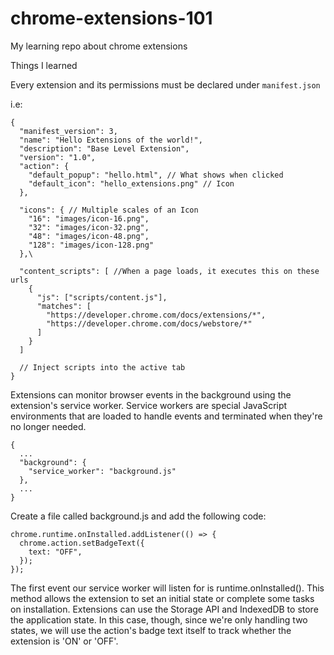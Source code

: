 # chrome-extensions-101

My learning repo about chrome extensions

Things I learned

Every extension and its permissions must be declared under `manifest.json`

i.e:

```
{
  "manifest_version": 3,
  "name": "Hello Extensions of the world!",
  "description": "Base Level Extension",
  "version": "1.0",
  "action": {
    "default_popup": "hello.html", // What shows when clicked
    "default_icon": "hello_extensions.png" // Icon
  },

  "icons": { // Multiple scales of an Icon
    "16": "images/icon-16.png",
    "32": "images/icon-32.png",
    "48": "images/icon-48.png",
    "128": "images/icon-128.png"
  },\

  "content_scripts": [ //When a page loads, it executes this on these urls
    {
      "js": ["scripts/content.js"],
      "matches": [
        "https://developer.chrome.com/docs/extensions/*",
        "https://developer.chrome.com/docs/webstore/*"
      ]
    }
  ]

  // Inject scripts into the active tab
}
```

Extensions can monitor browser events in the background using the extension's service worker. Service workers are special JavaScript environments that are loaded to handle events and terminated when they're no longer needed.

```
{
  ...
  "background": {
    "service_worker": "background.js"
  },
  ...
}
```

Create a file called background.js and add the following code:

```
chrome.runtime.onInstalled.addListener(() => {
  chrome.action.setBadgeText({
    text: "OFF",
  });
});
```

The first event our service worker will listen for is runtime.onInstalled(). This method allows the extension to set an initial state or complete some tasks on installation. Extensions can use the Storage API and IndexedDB to store the application state. In this case, though, since we're only handling two states, we will use the action's badge text itself to track whether the extension is 'ON' or 'OFF'.
